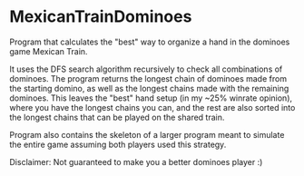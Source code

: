 # MexicanTrainDominoes
Program that calculates the "best" way to organize a hand in the dominoes game Mexican Train. 

It uses the DFS search algorithm recursively to check all combinations of dominoes.
The program returns the longest chain of dominoes made from the starting domino, as well as the longest chains made with the remaining dominoes.
This leaves the "best" hand setup (in my ~25% winrate opinion), where you have the longest chains you can, and the rest are also sorted into the longest chains that can be played on the shared train.

Program also contains the skeleton of a larger program meant to simulate the entire game assuming both players used this strategy.

Disclaimer: Not guaranteed to make you a better dominoes player :)
